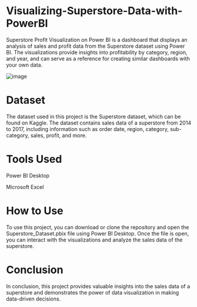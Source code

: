 # Visualizing-Superstore-Data-with-PowerBI
Superstore Profit Visualization on Power BI is a dashboard that displays an analysis of sales and profit data from the Superstore dataset using Power BI. The visualizations provide insights into profitability by category, region, and year, and can serve as a reference for creating similar dashboards with your own data.

![image](https://github.com/spathak01/Visualizing-Superstore-Data-with-PowerBI/assets/125938774/e9489ea4-0e2e-45cb-984f-12462a91e0c4)

# Dataset

The dataset used in this project is the Superstore dataset, which can be found on Kaggle. The dataset contains sales data of a superstore from 2014 to 2017, including information such as order date, region, category, sub-category, sales, profit, and more.

# Tools Used
Power BI Desktop

Microsoft Excel

# How to Use

To use this project, you can download or clone the repository and open the Superstore_Dataset.pbix file using Power BI Desktop. Once the file is open, you can interact with the visualizations and analyze the sales data of the superstore.

# Conclusion
In conclusion, this project provides valuable insights into the sales data of a superstore and demonstrates the power of data visualization in making data-driven decisions.



